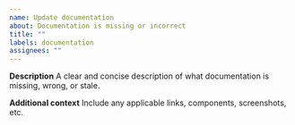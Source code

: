 ```yaml
---
name: Update documentation
about: Documentation is missing or incorrect
title: ""
labels: documentation
assignees: ""
---
```


**Description**
A clear and concise description of what documentation is missing, wrong, or stale.

**Additional context**
Include any applicable links, components, screenshots, etc.
